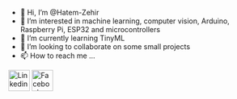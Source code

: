 - 👋 Hi, I’m @Hatem-Zehir
- 👀 I’m interested in machine learning, computer vision, Arduino, Raspberry Pi, ESP32 and microcontrollers
- 🌱 I’m currently learning TinyML
- 💞️ I’m looking to collaborate on some small projects
- 📫 How to reach me ...

<a href="https://www.linkedin.com/in/hatem-zehir/"><img src="https://img.shields.io/badge/LinkedIn-0077B5?style=for-the-badge&logo=linkedin&logoColor=white" alt="Linkedin" style="width:42px;height:42px;"></a>
<a href="https://www.facebook.com/hatem.zehir/"><img src="https://img.shields.io/badge/Facebook-1877F2?style=for-the-badge&logo=facebook&logoColor=white" alt="Facebook" style="width:42px;height:42px;"></a>
<!---
Hatem-Zehir/Hatem-Zehir is a ✨ special ✨ repository because its `README.md` (this file) appears on your GitHub profile.
You can click the Preview link to take a look at your changes.
--->
